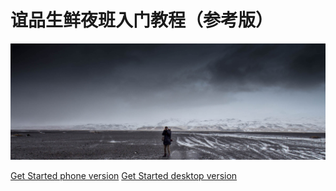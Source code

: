 # 谊品生鲜夜班入门教程（参考版）
![](./resources/pic/common/coverpage.jpg)

[Get Started phone version](phone_index.md)  [Get Started desktop version](./index.md)


